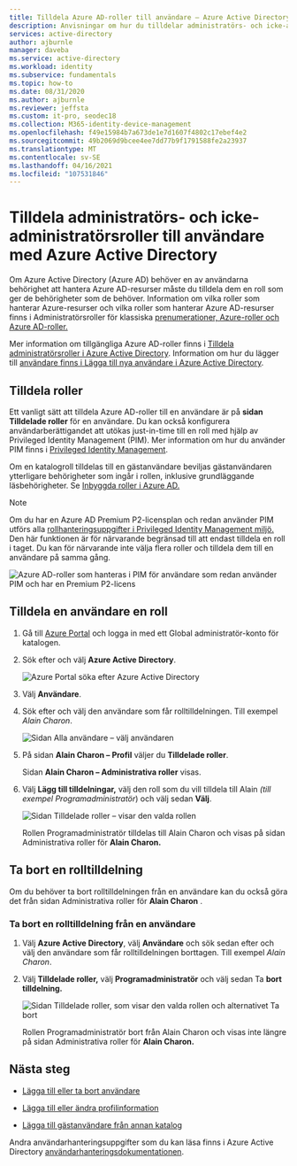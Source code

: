 ```yaml
---
title: Tilldela Azure AD-roller till användare – Azure Active Directory | Microsoft Docs
description: Anvisningar om hur du tilldelar administratörs- och icke-administratörsroller till användare med Azure Active Directory.
services: active-directory
author: ajburnle
manager: daveba
ms.service: active-directory
ms.workload: identity
ms.subservice: fundamentals
ms.topic: how-to
ms.date: 08/31/2020
ms.author: ajburnle
ms.reviewer: jeffsta
ms.custom: it-pro, seodec18
ms.collection: M365-identity-device-management
ms.openlocfilehash: f49e15984b7a673de1e7d1607f4802c17ebef4e2
ms.sourcegitcommit: 49b2069d9bcee4ee7dd77b9f1791588fe2a23937
ms.translationtype: MT
ms.contentlocale: sv-SE
ms.lasthandoff: 04/16/2021
ms.locfileid: "107531846"
---
```

# <a name="assign-administrator-and-non-administrator-roles-to-users-with-azure-active-directory"></a>Tilldela administratörs- och icke-administratörsroller till användare med Azure Active Directory

Om Azure Active Directory (Azure AD) behöver en av användarna behörighet att hantera Azure AD-resurser måste du tilldela dem en roll som ger de behörigheter som de behöver. Information om vilka roller som hanterar Azure-resurser och vilka roller som hanterar Azure AD-resurser finns i Administratörsroller för klassiska [prenumerationer, Azure-roller och Azure AD-roller.](../../role-based-access-control/rbac-and-directory-admin-roles.md)

Mer information om tillgängliga Azure AD-roller finns i [Tilldela administratörsroller i Azure Active Directory](../roles/permissions-reference.md). Information om hur du lägger till [användare finns i Lägga till nya användare i Azure Active Directory](add-users-azure-active-directory.md).

## <a name="assign-roles"></a>Tilldela roller

Ett vanligt sätt att tilldela Azure AD-roller till en användare är på **sidan Tilldelade roller** för en användare. Du kan också konfigurera användarberättigandet att utökas just-in-time till en roll med hjälp av Privileged Identity Management (PIM). Mer information om hur du använder PIM finns i [Privileged Identity Management](../privileged-identity-management/index.yml).

Om en katalogroll tilldelas till en gästanvändare beviljas gästanvändaren ytterligare behörigheter som ingår i rollen, inklusive grundläggande läsbehörigheter. Se [Inbyggda roller i Azure AD.](https://docs.microsoft.com/azure/active-directory/roles/permissions-reference)

> [!Note]
> Om du har en Azure AD Premium P2-licensplan och redan använder PIM utförs alla [rollhanteringsuppgifter i Privileged Identity Management miljö.](../roles/manage-roles-portal.md) Den här funktionen är för närvarande begränsad till att endast tilldela en roll i taget. Du kan för närvarande inte välja flera roller och tilldela dem till en användare på samma gång.
>
> ![Azure AD-roller som hanteras i PIM för användare som redan använder PIM och har en Premium P2-licens](./media/active-directory-users-assign-role-azure-portal/pim-manages-roles-for-p2.png)

## <a name="assign-a-role-to-a-user"></a>Tilldela en användare en roll

1. Gå till [Azure Portal](https://portal.azure.com/) och logga in med ett Global administratör-konto för katalogen.

2. Sök efter och välj **Azure Active Directory**.

      ![Azure Portal söka efter Azure Active Directory](media/active-directory-users-assign-role-azure-portal/search-azure-active-directory.png)

3. Välj **Användare**.

4. Sök efter och välj den användare som får rolltilldelningen. Till exempel _Alain Charon_.

      ![Sidan Alla användare – välj användaren](media/active-directory-users-assign-role-azure-portal/directory-role-select-user.png)

5. På sidan **Alain Charon – Profil** väljer du **Tilldelade roller**.

    Sidan **Alain Charon – Administrativa roller** visas.

6. Välj **Lägg till tilldelningar,** välj den roll som du vill tilldela till Alain _(till exempel Programadministratör_) och välj sedan **Välj**.

    ![Sidan Tilldelade roller – visar den valda rollen](media/active-directory-users-assign-role-azure-portal/directory-role-select-role.png)

    Rollen Programadministratör tilldelas till Alain Charon och visas på sidan Administrativa roller för **Alain Charon.**

## <a name="remove-a-role-assignment"></a>Ta bort en rolltilldelning

Om du behöver ta bort rolltilldelningen från en användare kan du också göra det från sidan Administrativa roller för **Alain Charon** .

### <a name="to-remove-a-role-assignment-from-a-user"></a>Ta bort en rolltilldelning från en användare

1. Välj **Azure Active Directory**, välj **Användare** och sök sedan efter och välj den användare som får rolltilldelningen borttagen. Till exempel _Alain Charon_.

2. Välj **Tilldelade roller,** välj **Programadministratör** och välj sedan Ta **bort tilldelning.**

    ![Sidan Tilldelade roller, som visar den valda rollen och alternativet Ta bort](media/active-directory-users-assign-role-azure-portal/directory-role-remove-role.png)

    Rollen Programadministratör bort från Alain Charon och visas inte längre på sidan Administrativa roller för **Alain Charon.**

## <a name="next-steps"></a>Nästa steg

- [Lägga till eller ta bort användare](add-users-azure-active-directory.md)

- [Lägga till eller ändra profilinformation](active-directory-users-profile-azure-portal.md)

- [Lägga till gästanvändare från annan katalog](../external-identities/what-is-b2b.md)

Andra användarhanteringsuppgifter som du kan läsa finns i Azure Active Directory [användarhanteringsdokumentationen](../enterprise-users/index.yml).
